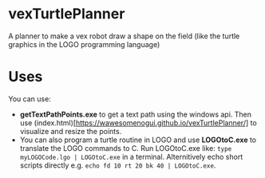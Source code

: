# vexTurtlePlanner
A planner to make a vex robot draw a shape on the field (like the turtle graphics in the LOGO programming language)

# Uses
You can use:
- **getTextPathPoints.exe** to get a text path using the windows api. Then use (index.html)[https://wawesomenogui.github.io/vexTurtlePlanner/] to visualize and resize the points.
- You can also program a turtle routine in LOGO and use **LOGOtoC.exe** to translate the LOGO commands to C. Run LOGOtoC.exe like: `type myLOGOCode.lgo | LOGOtoC.exe` in a terminal. Alternitively echo short scripts directly e.g. `echo fd 10 rt 20 bk 40 | LOGOtoC.exe`.
